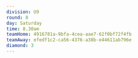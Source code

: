 ```yaml
---
division: U9
round: 8
day: Saturday
time: 8.30am
teamHome: 4916781a-9bfa-4cea-aae7-62f0bf72f4fb
teamAway: efedf1c2-ca56-4376-a38b-e44611ab796e
diamond: 3
---
```

